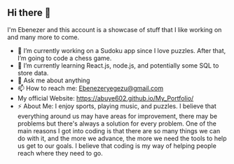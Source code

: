 ## Hi there 👋

I'm Ebenezer and this account is a showcase of stuff that I like working on and many more to come.

- 🔭 I’m currently working on a Sudoku app since I love puzzles. After that, I’m going to code a chess game.
- 🌱 I’m currently learning React.js, node.js, and potentially some SQL to store data.
- 💬 Ask me about anything
- 📫 How to reach me: Ebenezeryegezu@gmail.com
- My official Website: https://abuye602.github.io/My_Portfolio/
- ⚡ About Me: I enjoy sports, playing music, and puzzles. I believe that everything around us may have areas for improvement, there may be problems but there's always a solution for every problem. One of the main reasons I got into coding is that there are so many things we can do with it, and the more we advance, the more we need the tools to help us get to our goals. I believe that coding is my way of helping people reach where they need to go.
